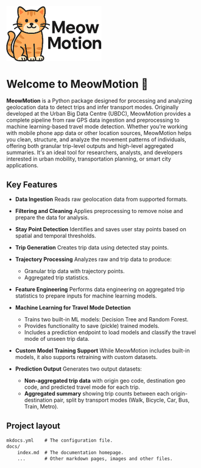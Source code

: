 <img src="../assets/meowmotion_logo.png" alt="MeowMotion Logo" width="250"/><br>

# Welcome to MeowMotion 🐾

**MeowMotion** is a Python package designed for processing and analyzing geolocation data to detect trips and infer transport modes. Originally developed at the Urban Big Data Centre (UBDC), MeowMotion provides a complete pipeline from raw GPS data ingestion and preprocessing to machine learning-based travel mode detection. Whether you're working with mobile phone app data or other location sources, MeowMotion helps you clean, structure, and analyze the movement patterns of individuals, offering both granular trip-level outputs and high-level aggregated summaries. It's an ideal tool for researchers, analysts, and developers interested in urban mobility, transportation planning, or smart city applications.

## Key Features

- **Data Ingestion**
  Reads raw geolocation data from supported formats.

- **Filtering and Cleaning**
  Applies preprocessing to remove noise and prepare the data for analysis.

- **Stay Point Detection**
  Identifies and saves user stay points based on spatial and temporal thresholds.

- **Trip Generation**
  Creates trip data using detected stay points.

- **Trajectory Processing**
  Analyzes raw and trip data to produce:
    - Granular trip data with trajectory points.
    - Aggregated trip statistics.

- **Feature Engineering**
  Performs data engineering on aggregated trip statistics to prepare inputs for machine learning models.

- **Machine Learning for Travel Mode Detection**
    - Trains two built-in ML models: Decision Tree and Random Forest.
    - Provides functionality to save (pickle) trained models.
    - Includes a prediction endpoint to load models and classify the travel mode of unseen trip data.

- **Custom Model Training Support**
  While MeowMotion includes built-in models, it also supports retraining with custom datasets.

- **Prediction Output**
  Generates two output datasets:
    - **Non-aggregated trip data** with origin geo code, destination geo code, and predicted travel mode for each trip.
    - **Aggregated summary** showing trip counts between each origin-destination pair, split by transport modes (Walk, Bicycle, Car, Bus, Train, Metro).

## Project layout

    mkdocs.yml    # The configuration file.
    docs/
        index.md  # The documentation homepage.
        ...       # Other markdown pages, images and other files.
